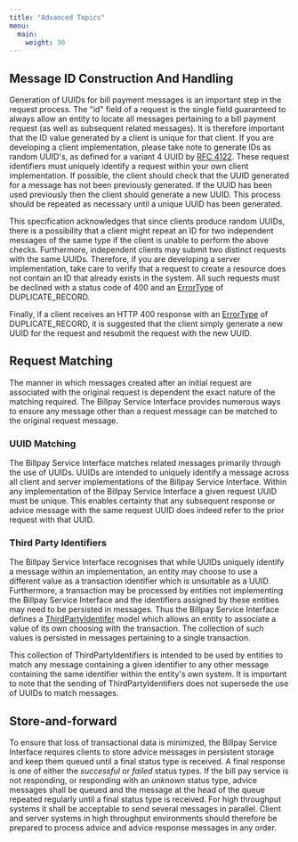 ```yaml
---
title: "Advanced Topics"
menu:
  main:
    weight: 30
---
```


## Message ID Construction And Handling

Generation of UUIDs for bill payment messages is an important step in the request process. The "id" field of a request is the single field guaranteed to always allow an entity to locate all messages pertaining to a bill payment request (as well as subsequent related messages). It is therefore important that the ID value generated by a client is unique for that client. If you are developing a client implementation, please take note to generate IDs as random UUID's, as defined for a variant 4 UUID by [RFC 4122](https://tools.ietf.org/html/rfc4122). These request identifiers must uniquely identify a request within your own client implementation. If possible, the client should check that the UUID generated for a message has not been previously generated. If the UUID has been used previously then the client should generate a new UUID. This process should be repeated as necessary until a unique UUID has been generated.

This specification acknowledges that since clients produce random UUIDs, there is a possibility that a client might repeat an ID for two independent messages of the same type if the client is unable to perform the above checks. Furthermore, independent clients may submit two distinct requests with the same UUIDs. Therefore, if you are developing a server implementation, take care to verify that a request to create a resource does not contain an ID that already exists in the system. All such requests must be declined with a status code of 400 and an [ErrorType](/specification/definitions/#errordetail) of DUPLICATE_RECORD.

Finally, if a client receives an HTTP 400 response with an [ErrorType](/specification/definitions/#errordetail) of DUPLICATE_RECORD, it is suggested that the client simply generate a new UUID for the request and resubmit the request with the new UUID.


## Request Matching

The manner in which messages created after an initial request are associated with the original request is dependent the exact nature of the matching required. The Billpay Service Interface provides numerous ways to ensure any message other than a request message can be matched to the original request message.

### UUID Matching

The Billpay Service Interface matches related messages primarily through the use of UUIDs. UUIDs are intended to uniquely identify a message across all client and server implementations of the Billpay Service Interface. Within any implementation of the Billpay Service Interface a given request UUID must be unique. This enables certainty that any subsequent response or advice message with the same request UUID does indeed refer to the prior request with that UUID.

### Third Party Identifiers

The Billpay Service Interface recognises that while UUIDs uniquely identify a message within an implementation, an entity may choose to use a different value as a transaction identifier which is unsuitable as a UUID. Furthermore, a transaction may be processed by entities not implementing the Billpay Service Interface and the identifiers assigned by these entities may need to be persisted in messages. Thus the Billpay Service Interface defines a [ThirdPartyIdentifer](/specification/definitions/#thirdpartyidentifier) model which allows an entity to associate a value of its own choosing with the transaction. The collection of such values is persisted in messages pertaining to a single transaction.

This collection of ThirdPartyIdentifiers is intended to be used by entities to match any message containing a given identifier to any other message containing the same identifier within the entity's own system. It is important to note that the sending of ThirdPartyIdentifiers does not supersede the use of UUIDs to match messages.

## Store-and-forward

To ensure that loss of transactional data is minimized, the Billpay Service Interface requires clients to store advice messages in persistent storage and keep them queued until a final status type is received. A final response is one of either the _successful_ or _failed_ status types. If the bill pay service is not responding, or responding with an _unknown_ status type, advice messages shall be queued and the message at the head of the queue repeated regularly until a final status type is received. For high throughput systems it shall be acceptable to send several messages in parallel. Client and server systems in high throughput environments should therefore be prepared to process advice and advice response messages in any order.
